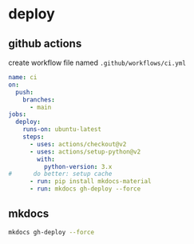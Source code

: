 # deploy

## github actions
create workflow file named `.github/workflows/ci.yml`

```yaml
name: ci 
on:
  push:
    branches:
      - main
jobs:
  deploy:
    runs-on: ubuntu-latest
    steps:
      - uses: actions/checkout@v2
      - uses: actions/setup-python@v2
        with:
          python-version: 3.x
#      do better: setup cache
      - run: pip install mkdocs-material 
      - run: mkdocs gh-deploy --force
```

## mkdocs
```bash
mkdocs gh-deploy --force
```